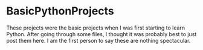 # BasicPythonProjects

These projects were the basic projects when I was first starting to learn Python. After going through some files, I thought it was probably best to just post them here. I am the first person to say these are nothing spectacular.
